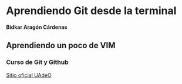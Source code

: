 # Aprendiendo Git desde la terminal

**Bidkar Aragón Cárdenas**
## Aprendiendo un poco de VIM
### Curso de Git y Github

[Sitio oficial UAdeO](https://uadeo.mx)